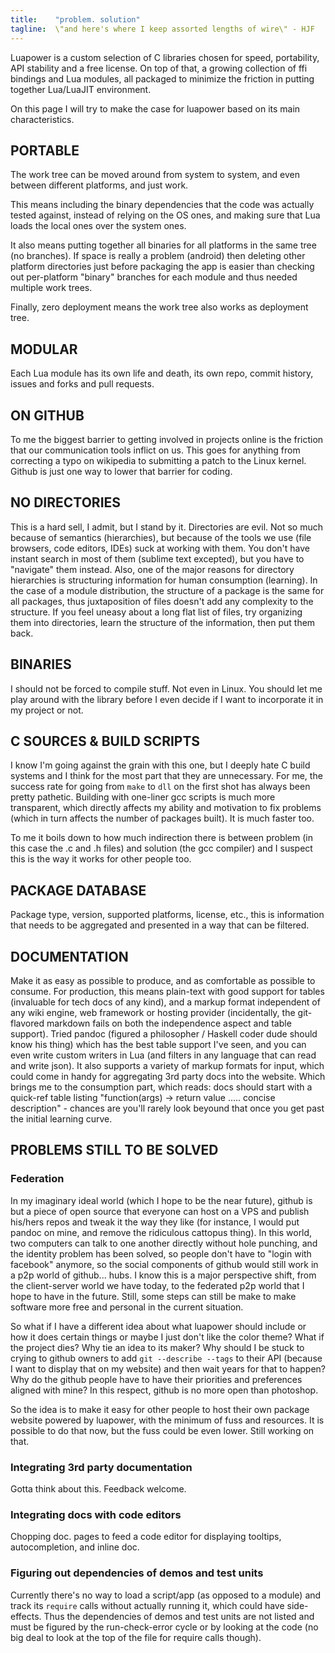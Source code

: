 ```yaml
---
title:    "problem. solution"
tagline:  \"and here's where I keep assorted lengths of wire\" - HJF
---
```


Luapower is a custom selection of C libraries chosen for speed, portability, API stability and a free license.
On top of that, a growing collection of ffi bindings and Lua modules, all packaged to minimize the friction
in putting together Lua/LuaJIT environment.

On this page I will try to make the case for luapower based on its main characteristics.

## PORTABLE

The work tree can be moved around from system to system, and even between different platforms, and just work.

This means including the binary dependencies that the code was actually tested against, instead of relying
on the OS ones, and making sure that Lua loads the local ones over the system ones.

It also means putting together all binaries for all platforms in the same tree (no branches).
If space is really a problem (android) then deleting other platform directories just before packaging
the app is easier than checking out per-platform "binary" branches for each module and thus needed multiple work trees.

Finally, zero deployment means the work tree also works as deployment tree.

## MODULAR

Each Lua module has its own life and death, its own repo, commit history, issues and forks and pull requests.

## ON GITHUB

To me the biggest barrier to getting involved in projects online is the friction that our communication tools
inflict on us. This goes for anything from correcting a typo on wikipedia to submitting a patch to the Linux kernel.
Github is just one way to lower that barrier for coding.

## NO DIRECTORIES

This is a hard sell, I admit, but I stand by it. Directories are evil. Not so much because of semantics (hierarchies),
but because of the tools we use (file browsers, code editors, IDEs) suck at working with them. You don't have
instant search in most of them (sublime text excepted), but you have to "navigate" them instead.
Also, one of the major reasons for directory hierarchies is structuring information for human consumption (learning).
In the case of a module distribution, the structure of a package is the same for all packages, thus juxtaposition
of files doesn't add any complexity to the structure. If you feel uneasy about a long flat list of files,
try organizing them into directories, learn the structure of the information, then put them back.

## BINARIES

I should not be forced to compile stuff. Not even in Linux. You should let me play around with the library
before I even decide if I want to incorporate it in my project or not.

## C SOURCES & BUILD SCRIPTS

I know I'm going against the grain with this one, but I deeply hate C build systems and I think for
the most part that they are unnecessary. For me, the success rate for going from `make` to `dll` on the first
shot has always been pretty pathetic. Building with one-liner gcc scripts is much more transparent,
which directly affects my ability and motivation to fix problems (which in turn affects the number of packages built).
It is much faster too.

To me it boils down to how much indirection there is between problem (in this case the .c and .h files)
and solution (the gcc compiler) and I suspect this is the way it works for other people too.

## PACKAGE DATABASE

Package type, version, supported platforms, license, etc., this is information that needs to be aggregated
and presented in a way that can be filtered.

## DOCUMENTATION

Make it as easy as possible to produce, and as comfortable as possible to consume.
For production, this means plain-text with good support for tables (invaluable for tech docs of any kind),
and a markup format independent of any wiki engine, web framework or hosting provider (incidentally,
the git-flavored markdown fails on both the independence aspect and table support).
Tried pandoc (figured a philosopher / Haskell coder dude should know his thing)
which has the best table support I've seen, and you can even write custom writers in Lua
(and filters in any language that can read and write json). It also supports a variety of markup formats for input,
which could come in handy for aggregating 3rd party docs into the website. Which brings me to the consumption part,
which reads: docs should start with a quick-ref table listing
"function(args) -> return value ..... concise description" - chances are you'll rarely look beyound that
once you get past the initial learning curve.

## PROBLEMS STILL TO BE SOLVED

### Federation

In my imaginary ideal world (which I hope to be the near future), github is but a piece of open source that
everyone can host on a VPS and publish his/hers repos and tweak it the way they like (for instance, I would
put pandoc on mine, and remove the ridiculous cattopus thing). In this world, two computers can talk to
one another directly without hole punching, and the identity problem has been solved, so people don't have to
"login with facebook" anymore, so the social components of github would still work in a p2p world of github... hubs.
I know this is a major perspective shift, from the client-server world we have today, to the federated p2p
world that I hope to have in the future. Still, some steps can still be make to make software more free
and personal in the current situation.

So what if I have a different idea about what luapower should include or how it does certain things or maybe I just
don't like the color theme? What if the project dies? Why tie an idea to its maker?
Why should I be stuck to crying to github owners to add `git --describe --tags` to their API (because I want
to display that on my website) and then wait years for that to happen? Why do the github people have to have
their priorities and preferences aligned with mine? In this respect, github is no more open than photoshop.

So the idea is to make it easy for other people to host their own package website powered by luapower,
with the minimum of fuss and resources. It is possible to do that now, but the fuss could be even lower.
Still working on that.

### Integrating 3rd party documentation

Gotta think about this. Feedback welcome.

### Integrating docs with code editors

Chopping doc. pages to feed a code editor for displaying tooltips, autocompletion, and inline doc.

### Figuring out dependencies of demos and test units

Currently there's no way to load a script/app (as opposed to a module) and track its `require` calls without
actually running it, which could have side-effects. Thus the dependencies of demos and test units are not
listed and must be figured by the run-check-error cycle or by looking at the code (no big deal to look at the
top of the file for require calls though).

